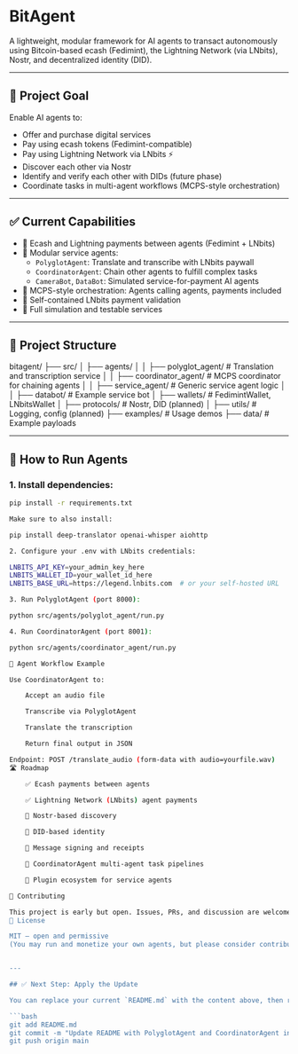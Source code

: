# BitAgent

A lightweight, modular framework for AI agents to transact autonomously using Bitcoin-based ecash (Fedimint), the Lightning Network (via LNbits), Nostr, and decentralized identity (DID).

---

## 🚀 Project Goal

Enable AI agents to:

- Offer and purchase digital services
- Pay using ecash tokens (Fedimint-compatible)
- Pay using Lightning Network via LNbits ⚡
- Discover each other via Nostr
- Identify and verify each other with DIDs (future phase)
- Coordinate tasks in multi-agent workflows (MCPS-style orchestration)

---

## ✅ Current Capabilities

- 🔁 Ecash and Lightning payments between agents (Fedimint + LNbits)
- 🤖 Modular service agents:
  - `PolyglotAgent`: Translate and transcribe with LNbits paywall
  - `CoordinatorAgent`: Chain other agents to fulfill complex tasks
  - `CameraBot`, `DataBot`: Simulated service-for-payment AI agents
- 🧠 MCPS-style orchestration: Agents calling agents, payments included
- 📡 Self-contained LNbits payment validation
- 🧪 Full simulation and testable services

---

## 📂 Project Structure

bitagent/
├── src/
│ ├── agents/
│ │ ├── polyglot_agent/ # Translation and transcription service
│ │ ├── coordinator_agent/ # MCPS coordinator for chaining agents
│ │ ├── service_agent/ # Generic service agent logic
│ │ ├── databot/ # Example service bot
│ ├── wallets/ # FedimintWallet, LNbitsWallet
│ ├── protocols/ # Nostr, DID (planned)
│ ├── utils/ # Logging, config (planned)
├── examples/ # Usage demos
├── data/ # Example payloads


---

## 🧪 How to Run Agents

### 1. Install dependencies:

```bash
pip install -r requirements.txt

Make sure to also install:

pip install deep-translator openai-whisper aiohttp

2. Configure your .env with LNbits credentials:

LNBITS_API_KEY=your_admin_key_here
LNBITS_WALLET_ID=your_wallet_id_here
LNBITS_BASE_URL=https://legend.lnbits.com  # or your self-hosted URL

3. Run PolyglotAgent (port 8000):

python src/agents/polyglot_agent/run.py

4. Run CoordinatorAgent (port 8001):

python src/agents/coordinator_agent/run.py

🔁 Agent Workflow Example

Use CoordinatorAgent to:

    Accept an audio file

    Transcribe via PolyglotAgent

    Translate the transcription

    Return final output in JSON

Endpoint: POST /translate_audio (form-data with audio=yourfile.wav)
🛣 Roadmap

    ✅ Ecash payments between agents

    ✅ Lightning Network (LNbits) agent payments

    🧠 Nostr-based discovery

    🪪 DID-based identity

    📜 Message signing and receipts

    🤖 CoordinatorAgent multi-agent task pipelines

    🧩 Plugin ecosystem for service agents

🤝 Contributing

This project is early but open. Issues, PRs, and discussion are welcome. Let's build open-source AI economic infrastructure together.
🧠 License

MIT — open and permissive
(You may run and monetize your own agents, but please consider contributing improvements upstream.)


---

## ✅ Next Step: Apply the Update

You can replace your current `README.md` with the content above, then run:

```bash
git add README.md
git commit -m "Update README with PolyglotAgent and CoordinatorAgent info"
git push origin main
